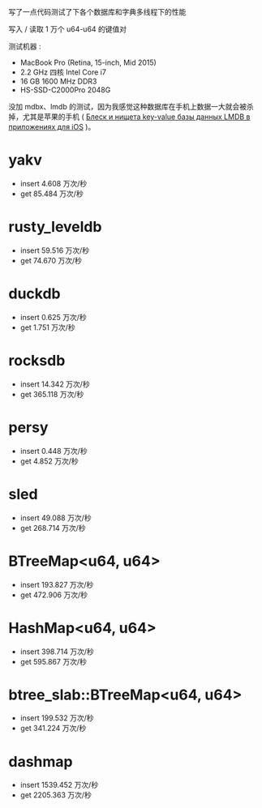 写了一点代码测试了下各个数据库和字典多线程下的性能

写入 / 读取 1 万个 u64-u64 的键值对

测试机器 :

* MacBook Pro (Retina, 15-inch, Mid 2015)
* 2.2 GHz 四核 Intel Core i7
* 16 GB 1600 MHz DDR3
* HS-SSD-C2000Pro 2048G

没加 mdbx、lmdb 的测试，因为我感觉这种数据库在手机上数据一大就会被杀掉，尤其是苹果的手机 ( [Блеск и нищета key-value базы данных LMDB в приложениях для iOS](https://habr.com/ru/company/vk/blog/480850/) )。

# yakv
* insert 4.608 万次/秒
* get 85.484 万次/秒

# rusty_leveldb
* insert 59.516 万次/秒
* get 74.670 万次/秒

# duckdb
* insert 0.625 万次/秒
* get 1.751 万次/秒

# rocksdb
* insert 14.342 万次/秒
* get 365.118 万次/秒

# persy
* insert 0.448 万次/秒
* get 4.852 万次/秒

# sled
* insert 49.088 万次/秒
* get 268.714 万次/秒

# BTreeMap<u64, u64>
* insert 193.827 万次/秒
* get 472.906 万次/秒

# HashMap<u64, u64>
* insert 398.714 万次/秒
* get 595.867 万次/秒

# btree_slab::BTreeMap<u64, u64>
* insert 199.532 万次/秒
* get 341.224 万次/秒

# dashmap
* insert 1539.452 万次/秒
* get 2205.363 万次/秒
